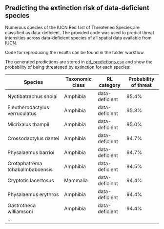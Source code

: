 ## Predicting the extinction risk of data-deficient species

Numerous species of the IUCN Red List of Threatened Species are classified as data-deficient. The provided code was used to predict threat intensities across data-deficient species of all spatial data available from [IUCN](https://www.iucnredlist.org/resources/spatial-data-download).

Code for reproducing the results can be found in the folder workflow.

The generated predictions are stored in [dd_predictions.csv](https://github.com/jannebor/dd_forecast/blob/main/dd_predictions.csv) and show the probability of being threatened by extinction for each species:



| Species                         | Taxonomic class | RL category    | Probability of threat |
|---------------------------------|-----------------|----------------|-----------------------|
| Nyctibatrachus sholai           | Amphibia        | data-deficient | 95.4%                 |
| Eleutherodactylus verruculatus  | Amphibia        | data-deficient | 95.3%                 |
| Micrixalus thampii              | Amphibia        | data-deficient | 95.0%                 |
| Crossodactylus dantei           | Amphibia        | data-deficient | 94.7%                 |
| Physalaemus barrioi             | Amphibia        | data-deficient | 94.7%                 |
| Crotaphatrema tchabalmbaboensis | Amphibia        | data-deficient | 94.5%                 |
| Cryptotis lacertosus            | Mammalia        | data-deficient | 94.4%                 |
| Physalaemus erythros            | Amphibia        | data-deficient | 94.4%                 |
| Gastrotheca williamsoni         | Amphibia        | data-deficient | 94.4%                 |
| …                               |                 |                |                       |





